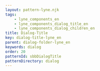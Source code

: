```yaml
---
layout: pattern-lyne.njk
tags: 
    - lyne_components_en
    - lyne_components_dialog_title_en
    - lyne_components_dialog_children_en
title: Dialog-Title
key: dialog-title-lyne_en
parent: dialog-folder-lyne_en
keywords: dialog
order: 20
patternId: sbbDialogTitle
patternDirectory: dialog
---
```

